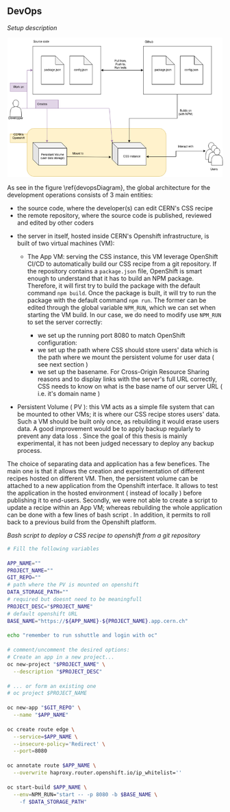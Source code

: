 <!-- TODO: routing sec. issue:
 - one open VM for experimenting, connected to a PV with only test user. - one close VM for CERN users.
 - TODO : how to test recipe again solid test suite
## Infrastructure setup
*descripe the infra setup, argue for the choices, how to reproduce*
 -->



## DevOps


*Setup description*

![ DevOps architecture diagram \label{devopsDiagram} ](./assets/cern_css_devops.drawio.png)

As see in the figure \ref{devopsDiagram}, the global architecture for the development operations consists of 3 main entities:

 - the source code, where the developer(s) can edit CERN's CSS recipe
 - the remote repository, where the source code is published, reviewed and edited by other coders
<!-- where the developper(s)  the modification get tested again the Solid Test suite ( TODO investigate) through github action. -->
<!--  -   The CERN's official documentation ( ADD REF ) recommend the use of CERN's gitlab instance to host the remote to host the remote source code repository. Since the tests suite is already setup for through github actions ( CSS main repository is hosted on github ) we decided to keep our repo on github, to benefite from the already setup automated testing. To keep into consideration CERN's recomandation, a clone of the repo is available at CERN's gitlab instance ( ADD REF ). -->
 - the server in itself, hosted inside CERN's Openshift infrastructure, is built of two virtual machines (VM):
   - The App VM: serving the CSS instance, this VM leverage OpenShift CI/CD to automatically build our CSS recipe from a git repository. If the repository contains a `package.json` file, OpenShift is smart enough to understand that it has to build an NPM package. Therefore, it will first try to build the package with the default command `npm build`. Once the package is built, it will try to run the package with the default command `npm run`. The former can be edited through the global variable `NPM_RUN`, which we can set when starting the VM build. In our case, we do need to modify use `NPM_RUN` to set the server correctly:

      - we set up the running port 8080 to match OpenShift configuration:
      - we set up the path where CSS should store users' data which is the path where we mount the persistent volume for user data ( see next section )
      - we set up the basename. For Cross-Origin Resource Sharing reasons and to display links with the server's full URL correctly, CSS needs to know on what is the base name of our server URL ( i.e. it's domain name )
<!--    ( - we setup the path of the given configuration TODO: explain that can have multple config )
 TODO: remove `-c myconfig.json` from package.json and put it in the NPM script 
 -->
   - Persistent Volume ( PV ): this VM acts as a simple file system that can be mounted to other VMs; it is where our CSS recipe stores users' data. Such a VM should be built only once, as rebuilding it would erase users data. A good improvement would be to apply backup regularly to prevent any data loss <!-- ref okd4 doc -->. Since the goal of this thesis is mainly experimental, it has not been judged necessary to deploy any backup process.  
<!--    REMOVE?: Since this operation should be done only once, no scripting as been ...
TODO:
 --> 

The choice of separating data and application has a few benefices. The main one is that it allows the creation and experimentation of different recipes hosted on different VM. Then, the persistent volume can be attached to a new application from the Openshift interface. It allows to test the application in the hosted environment ( instead of locally ) before publishing it to end-users. Secondly, we were not able to create a script to update a recipe within an App VM; whereas rebuilding the whole application can be done with a few lines of bash script <!--( see the deployment script  TODO add listing ref )-->. In addition, it permits to roll back to a previous build from the Openshift platform.

*Bash script to deploy a CSS recipe to openshift from a git repository*
<!-- ```{#lst:captionAttr .bash .numberLines  caption="Bash script to deploy a CSS recipe to openshift from a git repository" label="my_sec"}
 -->
```bash
# Fill the following variables

APP_NAME=""
PROJECT_NAME=""
GIT_REPO=""
# path where the PV is mounted on openshift
DATA_STORAGE_PATH=""
# required but doesnt need to be meaningfull
PROJECT_DESC="$PROJECT_NAME"
# default openshift URL 
BASE_NAME="https://${APP_NAME}-${PROJECT_NAME}.app.cern.ch"

echo "remember to run sshuttle and login with oc"

# comment/uncomment the desired options:
# Create an app in a new project...
oc new-project "$PROJECT_NAME" \
  --description "$PROJECT_DESC"

# ... or form an existing one
# oc project $PROJECT_NAME

oc new-app "$GIT_REPO" \
  --name "$APP_NAME"

oc create route edge \
  --service=$APP_NAME \
  --insecure-policy='Redirect' \
  --port=8080

oc annotate route $APP_NAME \
  --overwrite haproxy.router.openshift.io/ip_whitelist=''

oc start-build $APP_NAME \
  --env=NPM_RUN="start -- -p 8080 -b $BASE_NAME \
    -f $DATA_STORAGE_PATH"
```




